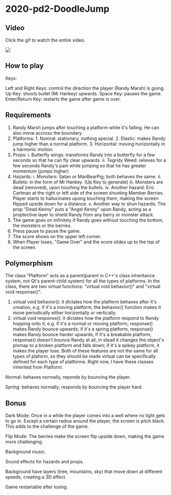 # 2020-pd2-DoodleJump

## Video

Click the gif to watch the entire video.

[![](https://user-images.githubusercontent.com/57170797/203502021-44b04019-9897-4f91-896e-56d4c53cd3ed.gif)](https://youtu.be/R_4i6SPHQT0)


## How to play

Keys:

Left and Right Keys: control the direction the player (Randy Marsh) is going.
Up Key: shoots bullet (Mr Hankey) upwards.
Space Key: pauses the game.
Enter/Return Key: restarts the game after game is over.

## Requirements

1. Randy Marsh jumps after touching a platform while it's falling. He can also move accross the boundary.
2. Platforms: 1. Nomral: stationary, nothing special. 2. Elastic: makes Randy jump higher than a normal platform. 3. Horizontal: moving horizontally in a harmonic motion.
3. Props: 
    i. Butterfly wings: transforms Randy into a butterfly for a few seconds so that he can fly clear upwards. 
    ii. Tegridy Weed: relieves for a few seconds Randy's pain while jumping so that he has greater momentum (jumps higher)
4. Hazards: 
    i. Monsters: Satan or ManBearPig; both behaves the same. 
    ii. Bullets: in the form of Mr Hankey. (Up Key to generate) 
    iii. Monsters are dead (removed), upon touching the bullets. 
    iv. Another hazard: Eric Cartman at the right or left side of the screen shooting Member Berries. Player starts to hallucinates upong touching them, making the screen flipped upside down for a distance.
    v. Another way to shun hazards: The prop "Dead Kenny" puts a "Angel Kenny" upon Randy, acting as a proptective layer to shield Randy from any berry or monster attack.
5. The game goes on infinitely if Randy goes without touching the bottom, the monsters or the berries.
6. Press pause to pause the game.
7. The score shows on the upper left corner.
8. When Player loses, "Game Over" and the score slides up to the top of the screen.

## Polymorphism

The class "Platform" acts as a parent(parent in C++'s class inheritance system, not Qt's parent-child system) for all the types of platforms. In the class, there are two virtual functions: "virtual void behavior()" and "virtual void response()".
1. virtual void behavior(): it dictates how the platform behaves after it's creation, e.g. if it's a moving platform, the behavior() function makes it move periodically either horizontally or vertically.
2. virtual void response(): it dictates how the platform respond to Randy hopping onto it, e.g. if it's a normal or moving platform, response() makes Randy bounce upwards; if it's a spring platform, response() makes Randy bounce harder upwards; if it's a breakable platform, response() doesn't bounce Randy at all, in stead it changes the object's pixmap to a broken platform and falls down; if it's a spikey platform, it makes the player lose.
Both of these features are not the same for all types of plaform, so they should be made virtual can be specifically defined for each type of platforms. Right now, I have these classes inherited from Platform:

Normal: behaves normally, reponds by bouncing the player.

Spring: behaves normally, responds by bouncing the player hard.

## Bonus

Dark Mode: Once in a while the player comes into a well where no light gets to go in. Except a certain radius around the player, the screen is pitch black. This adds to the challenge of the game.

Flip Mode: The berries make the screen flip upside down, making the game more challenging.

Background music.

Sound effects for hazards and props.

Background have layers (tree, mountains, sky) that move down at different speeds, creating a 3D effect.

Game restartable after losing.
